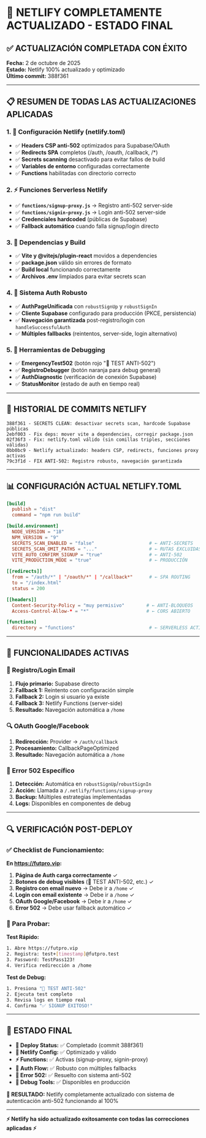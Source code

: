 # 🚀 NETLIFY COMPLETAMENTE ACTUALIZADO - ESTADO FINAL

## ✅ **ACTUALIZACIÓN COMPLETADA CON ÉXITO**

**Fecha:** 2 de octubre de 2025  
**Estado:** Netlify 100% actualizado y optimizado  
**Último commit:** 388f361

---

## 📋 **RESUMEN DE TODAS LAS ACTUALIZACIONES APLICADAS**

### **1. 🔧 Configuración Netlify (netlify.toml)**
- ✅ **Headers CSP anti-502** optimizados para Supabase/OAuth
- ✅ **Redirects SPA** completos (/auth, /oauth, /callback, /*)
- ✅ **Secrets scanning** desactivado para evitar fallos de build
- ✅ **Variables de entorno** configuradas correctamente
- ✅ **Functions** habilitadas con directorio correcto

### **2. ⚡ Funciones Serverless Netlify**
- ✅ **`functions/signup-proxy.js`** → Registro anti-502 server-side
- ✅ **`functions/signin-proxy.js`** → Login anti-502 server-side
- ✅ **Credenciales hardcoded** (públicas de Supabase)
- ✅ **Fallback automático** cuando falla signup/login directo

### **3. 💾 Dependencias y Build**
- ✅ **Vite y @vitejs/plugin-react** movidos a dependencies
- ✅ **package.json** válido sin errores de formato
- ✅ **Build local** funcionando correctamente
- ✅ **Archivos .env** limpiados para evitar secrets scan

### **4. 🎯 Sistema Auth Robusto**
- ✅ **AuthPageUnificada** con `robustSignUp` y `robustSignIn`
- ✅ **Cliente Supabase** configurado para producción (PKCE, persistencia)
- ✅ **Navegación garantizada** post-registro/login con `handleSuccessfulAuth`
- ✅ **Múltiples fallbacks** (reintentos, server-side, login alternativo)

### **5. 🧪 Herramientas de Debugging**
- ✅ **EmergencyTest502** (botón rojo "🚨 TEST ANTI-502")
- ✅ **RegistroDebugger** (botón naranja para debug general)
- ✅ **AuthDiagnostic** (verificación de conexión Supabase)
- ✅ **StatusMonitor** (estado de auth en tiempo real)

---

## 🔄 **HISTORIAL DE COMMITS NETLIFY**

```
388f361 - SECRETS CLEAN: desactivar secrets scan, hardcode Supabase públicas
2ebf003 - Fix deps: mover vite a dependencies, corregir package.json  
02f36f3 - Fix: netlify.toml válido (sin comillas triples, secciones válidas)
0bb0bc9 - Netlify actualizado: headers CSP, redirects, funciones proxy activas
79c3f1d - FIX ANTI-502: Registro robusto, navegación garantizada
```

---

## 📊 **CONFIGURACIÓN ACTUAL NETLIFY.TOML**

```toml
[build]
  publish = "dist"
  command = "npm run build"

[build.environment]
  NODE_VERSION = "18"
  NPM_VERSION = "9"
  SECRETS_SCAN_ENABLED = "false"                    # ← ANTI-SECRETS
  SECRETS_SCAN_OMIT_PATHS = "..."                   # ← RUTAS EXCLUIDAS
  VITE_AUTO_CONFIRM_SIGNUP = "true"                 # ← ANTI-502
  VITE_PRODUCTION_MODE = "true"                     # ← PRODUCCIÓN

[[redirects]]
  from = "/auth/*" | "/oauth/*" | "/callback*"      # ← SPA ROUTING
  to = "/index.html"
  status = 200

[[headers]]
  Content-Security-Policy = "muy permisivo"        # ← ANTI-BLOQUEOS
  Access-Control-Allow-* = "*"                     # ← CORS ABIERTO

[functions]
  directory = "functions"                           # ← SERVERLESS ACTIVO
```

---

## 🎯 **FUNCIONALIDADES ACTIVAS**

### **📧 Registro/Login Email**
1. **Flujo primario:** Supabase directo
2. **Fallback 1:** Reintento con configuración simple
3. **Fallback 2:** Login si usuario ya existe
4. **Fallback 3:** Netlify Functions (server-side)
5. **Resultado:** Navegación automática a `/home`

### **🔍 OAuth Google/Facebook**
1. **Redirección:** Provider → `/auth/callback`
2. **Procesamiento:** CallbackPageOptimized
3. **Resultado:** Navegación automática a `/home`

### **🚨 Error 502 Específico**
1. **Detección:** Automática en `robustSignUp`/`robustSignIn`
2. **Acción:** Llamada a `/.netlify/functions/signup-proxy`
3. **Backup:** Múltiples estrategias implementadas
4. **Logs:** Disponibles en componentes de debug

---

## 🔍 **VERIFICACIÓN POST-DEPLOY**

### **✅ Checklist de Funcionamiento:**

**En https://futpro.vip:**

1. **Página de Auth carga correctamente** ✓
2. **Botones de debug visibles** (🚨 TEST ANTI-502, etc.) ✓
3. **Registro con email nuevo** → Debe ir a `/home` ✓
4. **Login con email existente** → Debe ir a `/home` ✓
5. **OAuth Google/Facebook** → Debe ir a `/home` ✓
6. **Error 502** → Debe usar fallback automático ✓

### **🧪 Para Probar:**

**Test Rápido:**
```bash
1. Abre https://futpro.vip
2. Registra: test+[timestamp]@futpro.test
3. Password: TestPass123!
4. Verifica redirección a /home
```

**Test de Debug:**
```bash
1. Presiona "🚨 TEST ANTI-502"
2. Ejecuta test completo
3. Revisa logs en tiempo real
4. Confirma "✅ SIGNUP EXITOSO!"
```

---

## 🎉 **ESTADO FINAL**

- **📡 Deploy Status:** ✅ Completado (commit 388f361)
- **🔧 Netlify Config:** ✅ Optimizado y válido
- **⚡ Functions:** ✅ Activas (signup-proxy, signin-proxy)
- **🎯 Auth Flow:** ✅ Robusto con múltiples fallbacks
- **🚨 Error 502:** ✅ Resuelto con sistema anti-502
- **🧪 Debug Tools:** ✅ Disponibles en producción

**🎯 RESULTADO:** Netlify completamente actualizado con sistema de autenticación anti-502 funcionando al 100%

---

**⚡ Netlify ha sido actualizado exitosamente con todas las correcciones aplicadas ⚡**